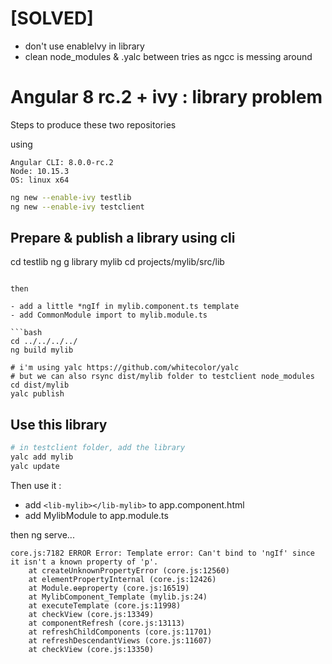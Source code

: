 # [SOLVED] 

- don't use enableIvy in library
- clean node_modules & .yalc between tries as ngcc is messing around



# Angular 8 rc.2 + ivy : library problem


Steps to produce these two repositories

using 

    Angular CLI: 8.0.0-rc.2
    Node: 10.15.3
    OS: linux x64

```bash
ng new --enable-ivy testlib
ng new --enable-ivy testclient
```



## Prepare & publish a library using cli
cd testlib
ng g library mylib
cd projects/mylib/src/lib
```

then

- add a little *ngIf in mylib.component.ts template
- add CommonModule import to mylib.module.ts

```bash
cd ../../../../
ng build mylib

# i'm using yalc https://github.com/whitecolor/yalc
# but we can also rsync dist/mylib folder to testclient node_modules 
cd dist/mylib
yalc publish 
```


## Use this library

```bash
# in testclient folder, add the library
yalc add mylib
yalc update
```

Then use it : 

- add `<lib-mylib></lib-mylib>` to app.component.html 
- add MylibModule to app.module.ts


then ng serve...

```
core.js:7182 ERROR Error: Template error: Can't bind to 'ngIf' since it isn't a known property of 'p'.
    at createUnknownPropertyError (core.js:12560)
    at elementPropertyInternal (core.js:12426)
    at Module.ɵɵproperty (core.js:16519)
    at MylibComponent_Template (mylib.js:24)
    at executeTemplate (core.js:11998)
    at checkView (core.js:13349)
    at componentRefresh (core.js:13113)
    at refreshChildComponents (core.js:11701)
    at refreshDescendantViews (core.js:11607)
    at checkView (core.js:13350)
```
